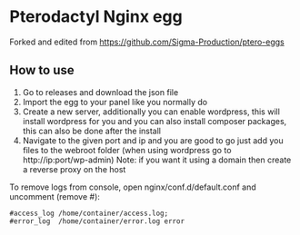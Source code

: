 # Pterodactyl Nginx egg

Forked and edited from https://github.com/Sigma-Production/ptero-eggs 

## How to use

1. Go to releases and download the json file
2. Import the egg to your panel like you normally do
3. Create a new server, additionally you can enable wordpress, this will install wordpress for you and you can also install composer packages, this can also be done after the install
4. Navigate to the given port and ip and you are good to go just add you files to the webroot folder
   (when using wordpress go to http://ip:port/wp-admin)
   Note: if you want it using a domain then create a reverse proxy on the host

To remove logs from console, open nginx/conf.d/default.conf and uncomment (remove #):

```
#access_log /home/container/access.log;
#error_log  /home/container/error.log error
```